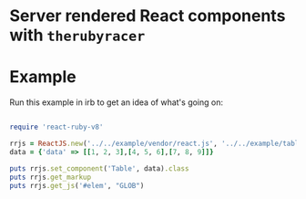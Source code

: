 # Server rendered React components with `therubyracer`

# Example

Run this example in irb to get an idea of what's going on:

```ruby

require 'react-ruby-v8'

rrjs = ReactJS.new('../../example/vendor/react.js', '../../example/table.js')
data = {'data' => [[1, 2, 3],[4, 5, 6],[7, 8, 9]]}

puts rrjs.set_component('Table', data).class
puts rrjs.get_markup
puts rrjs.get_js('#elem', "GLOB")

```
